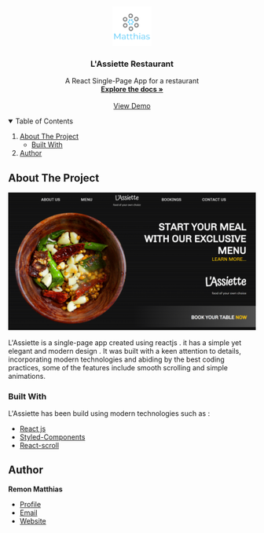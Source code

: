<!-- PROJECT LOGO -->
<br />
<p align="center">
  <a href="https://github.com/othneildrew/Best-README-Template">
    <img src="/src/images/logo.png" alt="Logo" width="80" height="80">
  </a>

  <h3 align="center">L'Assiette Restaurant </h3>

  <p align="center">
A React Single-Page App for a restaurant    <br />
    <a href="https://github.com/othneildrew/Best-README-Template"><strong>Explore the docs »</strong></a>
    <br />
    <br />
    <a href="https://github.com/othneildrew/Best-README-Template">View Demo</a>

  </p>
</p>

<!-- TABLE OF CONTENTS -->
<details open="open">
  <summary>Table of Contents</summary>
  <ol>
    <li>
      <a href="#about-the-project">About The Project</a>
      <ul>
        <li><a href="#built-with">Built With</a></li>
      </ul>
    </li>
    <li><a href="#contact">Author</a></li>
  </ol>
</details>

<!-- ABOUT THE PROJECT -->

## About The Project

![Website-Screenshot](src/images/screenshot.png)

L'Assiette is a single-page app created using reactjs . it has a simple yet elegant and modern design . It was built with a keen attention to details, incorporating modern technologies and abiding by the best coding practices, some of the features include smooth scrolling and simple animations.

### Built With

L'Assiette has been build using modern technologies such as :

- [React js](https://reactjs.org/)
- [Styled-Components](https://styled-components.com/)
- [React-scroll](https://www.npmjs.com/package/react-scroll)

## Author

**Remon Matthias**

- [Profile](https://github.com/RemonMatthias)
- [Email](remonmatthias.business@gmail.com)
- [Website](https://kingtechnologies.in "Welcome")
